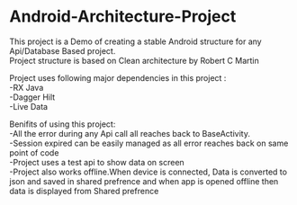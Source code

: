 # Android-Architecture-Project

This project is a Demo of creating a stable Android structure for any Api/Database Based project. <br>
Project structure is based on Clean architecture by Robert C Martin<br>

Project uses following major dependencies in this project :<br>
-RX Java <br>
-Dagger Hilt <br>
-Live Data <br>

Benifits of using this project: <br>
-All the error during any Api call all reaches back to BaseActivity. <br>
-Session expired can be easily managed as all error reaches back on same point of code  <br>
-Project uses a test api to show data on screen <br>
-Project also works offline.When device is connected, Data is converted to json and saved in shared prefrence and when app is opened offline then data is displayed from Shared prefrence
